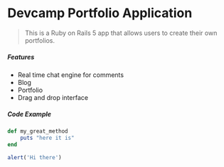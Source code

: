 # Devcamp Portfolio Application

> This is a Ruby on Rails 5 app that allows users to create their own portfolios.

##### Features

- Real time chat engine for comments
- Blog
- Portfolio
- Drag and drop interface

##### Code Example

```ruby
def my_great_method
    puts "here it is"
end
```

```javascript
alert('Hi there')
```